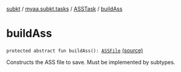 [subkt](../../index.md) / [myaa.subkt.tasks](../index.md) / [ASSTask](index.md) / [buildAss](./build-ass.md)

# buildAss

`protected abstract fun buildAss(): `[`ASSFile`](../../myaa.subkt.ass/-a-s-s-file/index.md) [(source)](https://github.com/Myaamori/SubKt/blob/0.1.4/src/main/kotlin/myaa/subkt/tasks/asstasks.kt#L40)

Constructs the ASS file to save. Must be implemented by subtypes.


